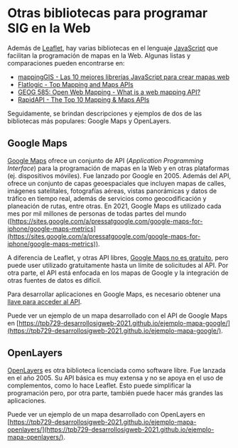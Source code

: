 # Otras bibliotecas para programar SIG en la Web
Además de [Leaflet](https://leafletjs.com/), hay varias bibliotecas en el lenguaje [JavaScript](https://es.wikipedia.org/wiki/JavaScript) que facilitan la programación de mapas en la Web. Algunas listas y comparaciones pueden encontrarse en:

- [mappingGIS - Las 10 mejores librerías JavaScript para crear mapas web](https://mappinggis.com/2015/03/las-mejores-apis-javascript-para-webmapping/)  
- [Flatlogic - Top Mapping and Maps APIs](https://flatlogic.com/blog/top-mapping-and-maps-api/)  
- [GEOG 585: Open Web Mapping - What is a web mapping API?](https://www.e-education.psu.edu/geog585/node/763)  
- [RapidAPI - The Top 10 Mapping & Maps APIs](https://rapidapi.com/blog/top-map-apis/)  

Seguidamente, se brindan descripciones y ejemplos de dos de las bibliotecas más populares: Google Maps y OpenLayers.

## Google Maps
[Google Maps](https://developers.google.com/maps/documentation) ofrece un conjunto de API (*Application Programming Interface*) para la programación de mapas en la Web y en otras plataformas (ej. dispositivos móviles). Fue lanzado por Google en 2005. Además del API, ofrece un conjunto de capas geoespaciales que incluyen mapas de calles, imágenes satelitales, fotografías aéreas, vistas panorámicas y datos de tráfico en tiempo real, además de servicios como geocodificación y planeación de rutas, entre otras. En 2021, Google Maps es utilizado cada mes por mil millones de personas de todas partes del mundo ([https://sites.google.com/a/pressatgoogle.com/google-maps-for-iphone/google-maps-metrics](https://sites.google.com/a/pressatgoogle.com/google-maps-for-iphone/google-maps-metrics)).

A diferencia de Leaflet, y otras API libres, [Google Maps no es gratuito](https://cloud.google.com/maps-platform/pricing), pero puede user utilizado gratuitamente hasta un límite de solicitudes al API. Por otra parte, el API está enfocada en los mapas de Google y la integración de otras fuentes de datos es difícil.

Para desarrollar aplicaciones en Google Maps, es necesario obtener una [llave para acceder al API](https://developers.google.com/maps/gmp-get-started).

Puede ver un ejemplo de un mapa desarrollado con el API de Google Maps en [https://tpb729-desarrollosigweb-2021.github.io/ejemplo-mapa-google/](https://tpb729-desarrollosigweb-2021.github.io/ejemplo-mapa-google/).

## OpenLayers
[OpenLayers](http://openlayers.org/) es otra biblioteca licenciada como software libre. Fue lanzada en el año 2005. Su API básica es muy extensa y no se apoya en el uso de complementos, como lo hace Leaflet. Esto puede simplificar la programación pero, por otra parte, también puede hacer más grandes las aplicaciones.

Puede ver un ejemplo de un mapa desarrollado con OpenLayers en [https://tpb729-desarrollosigweb-2021.github.io/ejemplo-mapa-openlayers/](https://tpb729-desarrollosigweb-2021.github.io/ejemplo-mapa-openlayers/).
